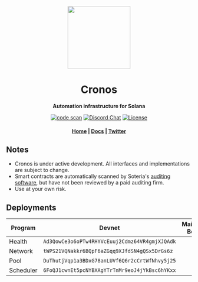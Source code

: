 <div align="center">
  <img height="170" src="https://user-images.githubusercontent.com/8634334/167159164-17b3b09a-ed1e-4768-b405-af9d423192c9.png?raw=true" />

  <h1>Cronos</h1>

  <p>
    <strong>Automation infrastructure for Solana</strong>
  </p>

  <p>
    <a href="https://github.com/cronos-so/cronos/actions/workflows/code-scan.yaml"><img alt="code scan" src="https://github.com/cronos-so/cronos/actions/workflows/code-scan.yaml/badge.svg?branch=main" /></a>
    <a href="https://discord.com/channels/889725689543143425"><img alt="Discord Chat" src="https://img.shields.io/discord/889725689543143425?color=blueviolet" /></a>
    <a href="https://www.gnu.org/licenses/agpl-3.0.en.html"><img alt="License" src="https://img.shields.io/github/license/cronos-so/cronos?color=turquoise" /></a>
  </p>

  <h4>
    <a href="https://cronos.so/">Home</a>
    <span> | </span>
    <a href="https://docs.cronos.so">Docs</a>
    <span> | </span>
    <a href="https://twitter.com/cronos_so">Twitter</a>
  </h4>  
</div>

## Notes

- Cronos is under active development. All interfaces and implementations are subject to change.
- Smart contracts are automatically scanned by Soteria's [auditing software](https://www.soteria.dev/software), but have not been reviewed by a paid auditing firm.
- Use at your own risk.

## Deployments

| Program                                          | Devnet                                         | Mainnet Beta                     |
| ------------------------------------------------ | ---------------------------------------------- | ---------------------------------|
| Health                                           | `Ad3QowCe3o6oPTw4RHYVcEuuj2Cdmz64VR4gmjXJQAdk` |                                  |
| Network                                          | `tWPS21VQNakkr6BQpF6aZGqq9XJfdSN4gQSx5DrGs6z`  |                                  |
| Pool                                             | `DuThutjVqp1a3BDxG78anLUVf6Q6r2cCrtWfNhvy5j25` |                                  |
| Scheduler                                        | `6FoQJ1cwnEt5pcNYBXAgYTrTnMr9eoJ4jYkBsc6hYKxx` |                                  |


